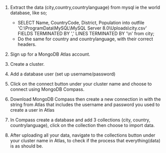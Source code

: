 1. Extract the data (city,country,countrylanguage) from mysql ie the world database, like so;
   * SELECT Name, CountryCode, District, Population into outfile 'C:\ProgramData\MySQL\MySQL Server 8.0\Uploads\city.csv' FIELDS TERMINATED BY ',' LINES TERMINATED BY '\n' from city;
   * Do the same for country and countrylanguage, with their correct headers.

2. Sign up for a MongoDB Atlas account.

3. Create a cluster.

4. Add a database user (set up username/password)

5. Click on the connect button under your cluster name and choose to connect using MongoDB Compass.

6. Download MongoDB Compass then create a new connection in with the string from Atlas that includes the username and password you used to create a user in Atlas

7. In Compass create a database and add 3 collections (city, country, countrylanguage), click on the collection then choose to import data.

8. After uploading all your data, navigate to the collections button under your cluster name in Atlas, to check if the process that everything(data) is as should be.